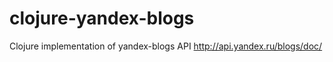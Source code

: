 clojure-yandex-blogs
====================

Clojure implementation of yandex-blogs API http://api.yandex.ru/blogs/doc/ 
